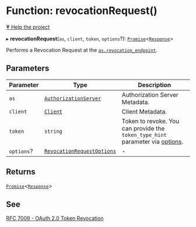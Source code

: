 # Function: revocationRequest()

[💗 Help the project](https://github.com/sponsors/panva)

▸ **revocationRequest**(`as`, `client`, `token`, `options`?): [`Promise`](https://developer.mozilla.org/docs/Web/JavaScript/Reference/Global_Objects/Promise)\<[`Response`](https://developer.mozilla.org/docs/Web/API/Response)\>

Performs a Revocation Request at the
[`as.revocation_endpoint`](../interfaces/AuthorizationServer.md#revocation_endpoint).

## Parameters

| Parameter | Type | Description |
| ------ | ------ | ------ |
| `as` | [`AuthorizationServer`](../interfaces/AuthorizationServer.md) | Authorization Server Metadata. |
| `client` | [`Client`](../interfaces/Client.md) | Client Metadata. |
| `token` | `string` | Token to revoke. You can provide the `token_type_hint` parameter via [options](../interfaces/RevocationRequestOptions.md#additionalparameters). |
| `options`? | [`RevocationRequestOptions`](../interfaces/RevocationRequestOptions.md) | - |

## Returns

[`Promise`](https://developer.mozilla.org/docs/Web/JavaScript/Reference/Global_Objects/Promise)\<[`Response`](https://developer.mozilla.org/docs/Web/API/Response)\>

## See

[RFC 7009 - OAuth 2.0 Token Revocation](https://www.rfc-editor.org/rfc/rfc7009.html#section-2)
